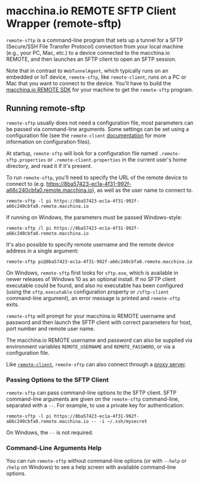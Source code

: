# macchina.io REMOTE SFTP Client Wrapper (remote-sftp)

`remote-sftp` is a command-line program that sets up a tunnel for a SFTP
(Secure/SSH File Transfer Protocol) connection from your local machine
(e.g., your PC, Mac, etc.) to a device connected to the macchina.io
REMOTE, and then launches an SFTP client to open an SFTP session.

Note that in contrast to `WebTunnelAgent`, which typically runs on an embedded or IoT
device, `remote-sftp`, like `remote-client`, runs on a PC or Mac that you want to connect
to the device. You'll have to build the [macchina.io REMOTE SDK](../../README.md)
for your machine to get the `remote-sftp` program.

## Running remote-sftp

`remote-sftp` usually does not need a configuration file, most parameters can be passed
via command-line arguments. Some settings can be set using a configuration file
(see the `remote-client` [documentation](../WebTunnelClient/README.md) for more
information on configuration files). 

At startup, `remote-sftp` will look for a configuration file named 
`.remote-sftp.properties` or `.remote-client.properties`
in the current user's home directory, and read it if it's present. 

To run `remote-sftp`, you'll need to specify the URL of the remote device to connect
to (e.g. https://8ba57423-ec1a-4f31-992f-a66c240cbfa0.remote.macchina.io), as well as the
user name to connect to.

```
remote-sftp -l pi https://8ba57423-ec1a-4f31-992f-a66c240cbfa0.remote.macchina.io
```

If running on Windows, the parameters must be passed Windows-style:

```
remote-sftp /l pi https://8ba57423-ec1a-4f31-992f-a66c240cbfa0.remote.macchina.io
```

It's also possible to specify remote username and the remote device address in a single
argument:

```
remote-sftp pi@8ba57423-ec1a-4f31-992f-a66c240cbfa0.remote.macchina.io
```

On Windows, `remote-sftp` first looks for `sftp.exe`, which is available in newer
releases of Windows 10 as an optional install. If no SFTP client executable could be found,
and also no executable has been configured (using the `sftp.executable` configuration property
or `/sftp-client` command-line argument), an error message is printed and
`remote-sftp` exits.

`remote-sftp` will prompt for your macchina.io REMOTE username and password and
then launch the SFTP client with correct parameters for host, port number and
remote user name.

The macchina.io REMOTE username and password can also be supplied via environment
variables `REMOTE_USERNAME` and `REMOTE_PASSWORD`, or via a configuration file.

Like [`remote-client`](../WebTunnelClient/README.md), `remote-sftp` can also connect through a 
[proxy server](../WebTunnelClient/READMD.md#connecting-trough-a-http-proxy).

### Passing Options to the SFTP Client

`remote-sftp` can pass command-line options to the SFTP client. SFTP command-line arguments
are given on the `remote-sftp` command-line, separated with a `--`. For example, to use
a private key for authentication:

```
remote-sftp -l pi https://8ba57423-ec1a-4f31-992f-a66c240cbfa0.remote.macchina.io -- -i ~/.ssh/mysecret
```

On Windows, the `--` is not required.

### Command-Line Arguments Help

You can run `remote-sftp` without command-line options (or with `--help`
or `/help` on Windows) to see a help screen with available command-line options.
